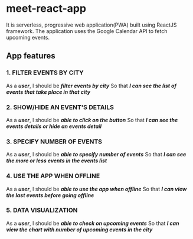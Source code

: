 # meet-react-app
It is serverless, progressive web application(PWA) built using ReactJS framework. The application uses the Google Calendar API to fetch upcoming events. 

## App features 
### 1. FILTER EVENTS BY CITY
As a ***user***,
I should be ***filter events by city***
So that ***I can see the list of events that take place in that city***

### 2. SHOW/HIDE AN EVENT'S DETAILS
As a ***user***,
I should be ***able to click on the button***
So that ***I can see the events details or hide an events detail***

### 3. SPECIFY NUMBER OF EVENTS
As a ***user***,
I should be ***able to specify number of events***
So that ***I can see the more or less events in the events list***

### 4. USE THE APP WHEN OFFLINE
As a ***user***,
I should be ***able to use the app when offline***
So that ***I can view the last events before going offline***

### 5. DATA VISUALIZATION
As a ***user***,
I should be ***able to check on upcoming events***
So that ***I can view the chart with number of upcoming events in the city***